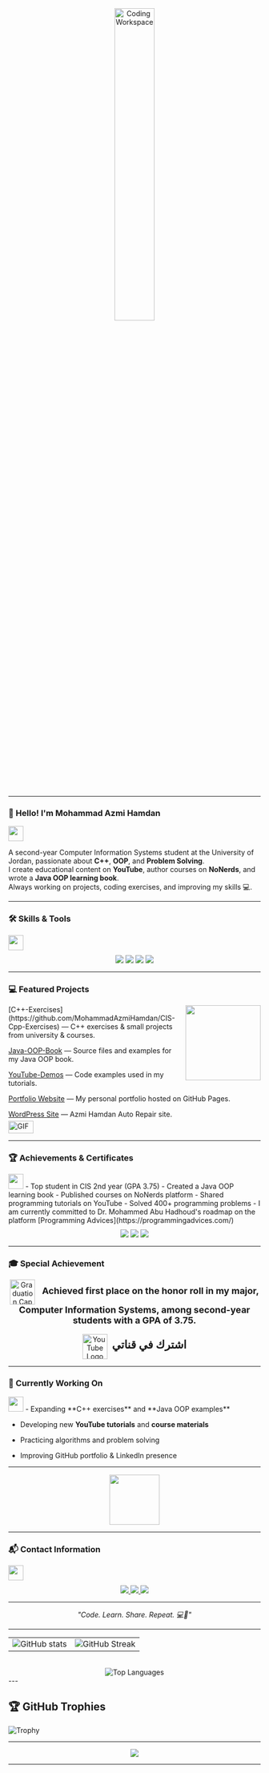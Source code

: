 <div align="center" width="100%">
  <img src="https://media.giphy.com/media/3o7aCTfyhYawdOXcFW/giphy.gif" alt="Coding Workspace" width="40%"/><br>
</div>

<hr>

### 👋 Hello! I'm **Mohammad Azmi Hamdan** 
<img src="https://media.giphy.com/media/WUlplcMpOCEmTGBtBW/giphy.gif" width="30">

A second-year Computer Information Systems student at the University of Jordan, passionate about **C++**, **OOP**, and **Problem Solving**.  
I create educational content on **YouTube**, author courses on **NoNerds**, and wrote a **Java OOP learning book**.  
Always working on projects, coding exercises, and improving my skills 💻.

---

### 🛠️ Skills & Tools 
<img src="https://media.giphy.com/media/3o7TKPdUkkbCAVqW4w/giphy.gif" width="30">
<div align="center" style="margin-top:10px;">
  <img src="https://img.shields.io/badge/C++-00599C?style=for-the-badge&logo=c%2B%2B&logoColor=white" />
  <img src="https://img.shields.io/badge/Java-007396?style=for-the-badge&logo=java&logoColor=white" />
  <img src="https://img.shields.io/badge/Visual%20Studio-5C2D91?style=for-the-badge&logo=visual-studio&logoColor=white" />
  <img src="https://img.shields.io/badge/GitHub-181717?style=for-the-badge&logo=github&logoColor=white" />
</div>

---

### 💻 Featured Projects 
<img align="right" src="https://media.giphy.com/media/qgQUggAC3Pfv687qPC/giphy.gif" width="150" style="margin-left:15px;"/>
 [C++-Exercises](https://github.com/MohammadAzmiHamdan/CIS-Cpp-Exercises) — C++ exercises & small projects from university & courses. 
 
 [Java-OOP-Book](https://github.com/MohammadAzmiHamdan/Java-OOP-Book) — Source files and examples for my Java OOP book.  
 
 [YouTube-Demos](https://www.youtube.com/@start-coding-with-mohammad) — Code examples used in my tutorials.  
 
 [Portfolio Website](https://MohammadAzmiHamdan.github.io/) — My personal portfolio hosted on GitHub Pages.  
 
 [WordPress Site](https://azmihamdan9.wordpress.com/) — Azmi Hamdan Auto Repair site.  
<img width="50" height="25" alt="GIF" src="https://media1.giphy.com/media/v1.Y2lkPTc5MGI3NjExYWNpbHB3bDRtajAxNnJzc2FqMHRkbnBqbzg2Y2ltdm95eGowNWgzYiZlcD12MV9pbnRlcm5hbF9naWZfYnlfaWQmY3Q9Zw/YMYucg1qWuVpHKS6dG/giphy.gif" style="margin-top:5px;"/>

---

### 🏆 Achievements & Certificates 
<img src="https://media.giphy.com/media/26FPnsRww5Zm4/giphy.gif" width="30">
- Top student in CIS 2nd year (GPA 3.75)  
- Created a Java OOP learning book  
- Published courses on NoNerds platform  
- Shared programming tutorials on YouTube  
- Solved 400+ programming problems  
- I am currently committed to Dr. Mohammed Abu Hadhoud's roadmap on the platform [Programming Advices](https://programmingadvices.com/)

<div align="center" style="margin-top:10px;">
  <img src="https://img.shields.io/badge/Top_Student-3.75GPA-brightgreen?style=for-the-badge&logo=student" />
  <img src="https://img.shields.io/badge/YouTube-Creator-red?style=for-the-badge&logo=youtube" />
  <img src="https://img.shields.io/badge/NoNerds-Content-blue?style=for-the-badge&logo=python" />
</div>

---

### 🎓 Special Achievement
<div align="center" style="margin-top:10px;">
  <img src="https://cdn-icons-png.flaticon.com/512/190/190411.png" alt="Graduation Cap" width="50" style="vertical-align:middle;"/>
  <span style="font-size:18px; font-weight:bold; margin-left:10px;">
    Achieved first place on the honor roll in my major, Computer Information Systems, among second-year students with a GPA of 3.75.
  </span>
  <br><br>
  <a href="https://youtube.com/@start-coding-with-mohammad" target="_blank" style="text-decoration:none;">
    <img src="https://upload.wikimedia.org/wikipedia/commons/4/42/YouTube_icon_%282013-2017%29.png" alt="YouTube Logo" width="50" style="vertical-align:middle;"/>
    <span style="font-size:22px; font-weight:bold; margin-left:5px;">اشترك في قناتي</span>
  </a>
</div>

---

### 🎯 Currently Working On 
<img src="https://media.giphy.com/media/xT8qBepJQzUjXpeWU8/giphy.gif" width="30">
- Expanding **C++ exercises** and **Java OOP examples**  

- Developing new **YouTube tutorials** and **course materials**
  
- Practicing algorithms and problem solving

  
- Improving GitHub portfolio & LinkedIn presence  

---

<div align="center" style="margin-top:15px;">
  <img src="https://media.giphy.com/media/3o7aCTfyhYawdOXcFW/giphy.gif" width="100" />
</div>

---
### 📬 Contact Information 
<img src="https://media.giphy.com/media/jqNPzdTTxQfOgOqpO4/giphy.gif" width="30">
<div align="center" style="margin-top:10px;">
  <a href="https://www.linkedin.com/in/mohammad-hamdan-0b7b6b30a">
    <img src="https://img.shields.io/badge/LinkedIn-0A66C2?style=for-the-badge&logo=linkedin&logoColor=white" />
  </a>
  <a href="mailto:mohammadhamdanh12@gmail.com">
    <img src="https://img.shields.io/badge/Gmail-D14836?style=for-the-badge&logo=gmail&logoColor=white" />
  </a>
  <a href="https://youtube.com/@start-coding-with-mohammad">
    <img src="https://img.shields.io/badge/YouTube-FF0000?style=for-the-badge&logo=youtube&logoColor=white" />
  </a>
</div>

---

<div align="center" style="margin-top:15px;">
  <em>"Code. Learn. Share. Repeat. 💻🚀"</em>
</div>

---
<div align="center"> 
  <table> 
    <tr> 
      <td> 
        <img src="https://github-readme-stats.vercel.app/api?username=MohammadAzmiHamdan&show_icons=true&theme=tokyonight&hide_border=false&count_private=true&v=1" alt="GitHub stats" /> 
      </td> 
      <td> 
        <img src="https://github-readme-streak-stats.herokuapp.com/?user=MohammadAzmiHamdan&theme=tokyonight&hide_border=false&v=1" alt="GitHub Streak" /> 
      </td> 
    </tr> 
  </table> 
  <br> 
  <img src="https://github-readme-stats.vercel.app/api/top-langs/?username=MohammadAzmiHamdan&layout=compact&theme=tokyonight&hide_border=false&v=1" alt="Top Languages" /> 
</div>
---


## 🏆 GitHub Trophies
![Trophy](https://github-profile-trophy.vercel.app/?username=MohammadAzmiHamdan&theme=darkhub&no-frame=true&no-bg=true&margin-w=5)

---

<p align="center">
  <img src="https://img.shields.io/github/followers/MohammadAzmiHamdan?label=Followers&style=for-the-badge&logo=github&color=1f6feb" />
</p>

---

